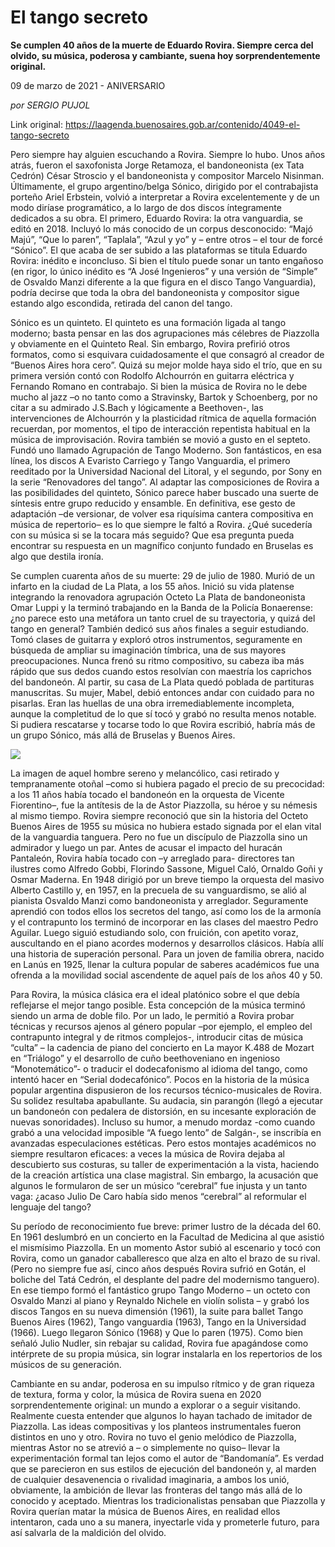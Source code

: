 # El tango secreto

**Se cumplen 40 años de la muerte de Eduardo Rovira. Siempre cerca del olvido, su música, poderosa y cambiante, suena hoy sorprendentemente original.**

09 de marzo de 2021 - ANIVERSARIO

_por SERGIO PUJOL_

Link original: https://laagenda.buenosaires.gob.ar/contenido/4049-el-tango-secreto



Pero siempre hay alguien escuchando a Rovira. Siempre lo hubo. Unos años atrás, fueron el saxofonista Jorge Retamoza, el bandoneonista (ex Tata Cedrón) César Stroscio y el bandoneonista y compositor Marcelo Nisinman. Últimamente, el grupo argentino/belga Sónico, dirigido por el contrabajista porteño Ariel Erbstein, volvió a interpretar a Rovira excelentemente y de un modo diríase programático, a lo largo de dos discos íntegramente dedicados a su obra. El primero, Eduardo Rovira: la otra vanguardia, se editó en 2018. Incluyó lo más conocido de un corpus desconocido: “Majó Majú”, “Que lo paren”, “Taplala”, “Azul y yo” y – entre otros – el tour de forcé “Sónico”. El que acaba de ser subido a las plataformas se titula Eduardo Rovira: inédito e inconcluso. Si bien el título puede sonar un tanto engañoso (en rigor, lo único inédito es “A José Ingenieros” y una versión de “Simple” de Osvaldo Manzi diferente a la que figura en el disco Tango Vanguardia), podría decirse que toda la obra del bandoneonista y compositor sigue estando algo escondida, retirada del canon del tango.




Sónico es un quinteto. El quinteto es una formación ligada al tango moderno; basta pensar en las dos agrupaciones más célebres de Piazzolla y obviamente en el Quinteto Real. Sin embargo, Rovira prefirió otros formatos, como si esquivara cuidadosamente el que consagró al creador de “Buenos Aires hora cero”. Quizá su mejor molde haya sido el trío, que en su primera versión contó con Rodolfo Alchourrón en guitarra eléctrica y Fernando Romano en contrabajo. Si bien la música de Rovira no le debe mucho al jazz –o no tanto como a Stravinsky, Bartok y Schoenberg, por no citar a su admirado J.S.Bach y lógicamente a Beethoven-, las intervenciones de Alchourrón y la plasticidad rítmica de aquella formación recuerdan, por momentos, el tipo de interacción repentista habitual en la música de improvisación. Rovira también se movió a gusto en el septeto. Fundó uno llamado Agrupación de Tango Moderno. Son fantásticos, en esa línea, los discos A Evaristo Carriego y Tango Vanguardia, el primero reeditado por la Universidad Nacional del Litoral, y el segundo, por Sony en la serie “Renovadores del tango”. Al adaptar las composiciones de Rovira a las posibilidades del quinteto, Sónico parece haber buscado una suerte de síntesis entre grupo reducido y ensamble. En definitiva, ese gesto de adaptación –de versionar, de volver esa riquísima cantera compositiva en música de repertorio– es lo que siempre le faltó a Rovira. ¿Qué sucedería con su música si se la tocara más seguido? Que esa pregunta pueda encontrar su respuesta en un magnífico conjunto fundado en Bruselas es algo que destila ironía.




Se cumplen cuarenta años de su muerte: 29 de julio de 1980. Murió de un infarto en la ciudad de La Plata, a los 55 años. Inició su vida platense integrando la renovadora agrupación Octeto La Plata de bandoneonista Omar Luppi y la terminó trabajando en la Banda de la Policía Bonaerense: ¿no parece esto una metáfora un tanto cruel de su trayectoria, y quizá del tango en general? También dedicó sus años finales a seguir estudiando. Tomó clases de guitarra y exploró otros instrumentos, seguramente en búsqueda de ampliar su imaginación tímbrica, una de sus mayores preocupaciones. Nunca frenó su ritmo compositivo, su cabeza iba más rápido que sus dedos cuando estos resolvían con maestría los caprichos del bandoneón. Al partir, su casa de La Plata quedó poblada de partituras manuscritas. Su mujer, Mabel, debió entonces andar con cuidado para no pisarlas. Eran las huellas de una obra irremediablemente incompleta, aunque la completitud de lo que sí tocó y grabó no resulta menos notable. Si pudiera rescatarse y tocarse todo lo que Rovira escribió, habría más de un grupo Sónico, más allá de Bruselas y Buenos Aires.




[![](https://img.youtube.com/vi/5VxCcsvbuvQ/0.jpg)](https://www.youtube.com/watch?v=5VxCcsvbuvQ)




La imagen de aquel hombre sereno y melancólico, casi retirado y tempranamente otoñal –como si hubiera pagado el precio de su precocidad: a los 11 años había tocado el bandoneón en la orquesta de Vicente Fiorentino–, fue la antítesis de la de Astor Piazzolla, su héroe y su némesis al mismo tiempo. Rovira siempre reconoció que sin la historia del Octeto Buenos Aires de 1955 su música no hubiera estado signada por el elan vital de la vanguardia tanguera. Pero no fue un discípulo de Piazzolla sino un admirador y luego un par. Antes de acusar el impacto del huracán Pantaleón, Rovira había tocado con –y arreglado para- directores tan ilustres como Alfredo Gobbi, Florindo Sassone, Miguel Caló, Ornaldo Goñi y Osmar Maderna. En 1948 dirigió por un breve tiempo la orquesta del masivo Alberto Castillo y, en 1957, en la precuela de su vanguardismo, se alió al pianista Osvaldo Manzi como bandoneonista y arreglador. Seguramente aprendió con todos ellos los secretos del tango, así como los de la armonía y el contrapunto los terminó de incorporar en las clases del maestro Pedro Aguilar. Luego siguió estudiando solo, con fruición, con apetito voraz, auscultando en el piano acordes modernos y desarrollos clásicos. Había allí una historia de superación personal. Para un joven de familia obrera, nacido en Lanús en 1925, llenar la cultura popular de saberes académicos fue una ofrenda a la movilidad social ascendente de aquel país de los años 40 y 50.




Para Rovira, la música clásica era el ideal platónico sobre el que debía reflejarse el mejor tango posible. Esta concepción de la música terminó siendo un arma de doble filo. Por un lado, le permitió a Rovira probar técnicas y recursos ajenos al género popular –por ejemplo, el empleo del contrapunto integral y de ritmos complejos-, introducir citas de música “culta” – la cadencia de piano del concierto en La mayor K.488 de Mozart en “Triálogo” y el desarrollo de cuño beethoveniano en ingenioso “Monotemático”- o traducir el dodecafonismo al idioma del tango, como intentó hacer en “Serial dodecafónico”. Pocos en la historia de la música popular argentina dispusieron de los recursos técnico-musicales de Rovira. Su solidez resultaba apabullante. Su audacia, sin parangón (llegó a ejecutar un bandoneón con pedalera de distorsión, en su incesante exploración de nuevas sonoridades). Incluso su humor, a menudo mordaz -como cuando grabó a una velocidad imposible “A fuego lento” de Salgán-, se inscribía en avanzadas especulaciones estéticas. Pero estos montajes académicos no siempre resultaron eficaces: a veces la música de Rovira dejaba al descubierto sus costuras, su taller de experimentación a la vista, haciendo de la creación artística una clase magistral. Sin embargo, la acusación que algunos le formularon de ser un músico “cerebral” fue injusta y un tanto vaga: ¿acaso Julio De Caro había sido menos “cerebral” al reformular el lenguaje del tango?




Su período de reconocimiento fue breve: primer lustro de la década del 60. En 1961 deslumbró en un concierto en la Facultad de Medicina al que asistió el mismísimo Piazzolla. En un momento Astor subió al escenario y tocó con Rovira, como un ganador caballeresco que alza en alto el brazo de su rival. (Pero no siempre fue así, cinco años después Rovira sufrió en Gotán, el boliche del Tatá Cedrón, el desplante del padre del modernismo tanguero). En ese tiempo formó el fantástico grupo Tango Moderno – un octeto con Osvaldo Manzi al piano y Reynaldo Nichele en violín solista – y grabó los discos Tangos en su nueva dimensión (1961), la suite para ballet Tango Buenos Aires (1962), Tango vanguardia (1963), Tango en la Universidad (1966). Luego llegaron Sónico (1968) y Que lo paren (1975). Como bien señaló Julio Nudler, sin rebajar su calidad, Rovira fue apagándose como intérprete de su propia música, sin lograr instalarla en los repertorios de los músicos de su generación.




Cambiante en su andar, poderosa en su impulso rítmico y de gran riqueza de textura, forma y color, la música de Rovira suena en 2020 sorprendentemente original: un mundo a explorar o a seguir visitando. Realmente cuesta entender que algunos lo hayan tachado de imitador de Piazzolla. Las ideas compositivas y los planteos instrumentales fueron distintos en uno y otro. Rovira no tuvo el genio melódico de Piazzolla, mientras Astor no se atrevió a – o simplemente no quiso– llevar la experimentación formal tan lejos como el autor de “Bandomanía”. Es verdad que se parecieron en sus estilos de ejecución del bandoneón y, al marden de cualquier desavenencia o rivalidad imaginaria, a ambos los unió, obviamente, la ambición de llevar las fronteras del tango más allá de lo conocido y aceptado. Mientras los tradicionalistas pensaban que Piazzolla y Rovira querían matar la música de Buenos Aires, en realidad ellos intentaron, cada uno a su manera, inyectarle vida y prometerle futuro, para así salvarla de la maldición del olvido.



